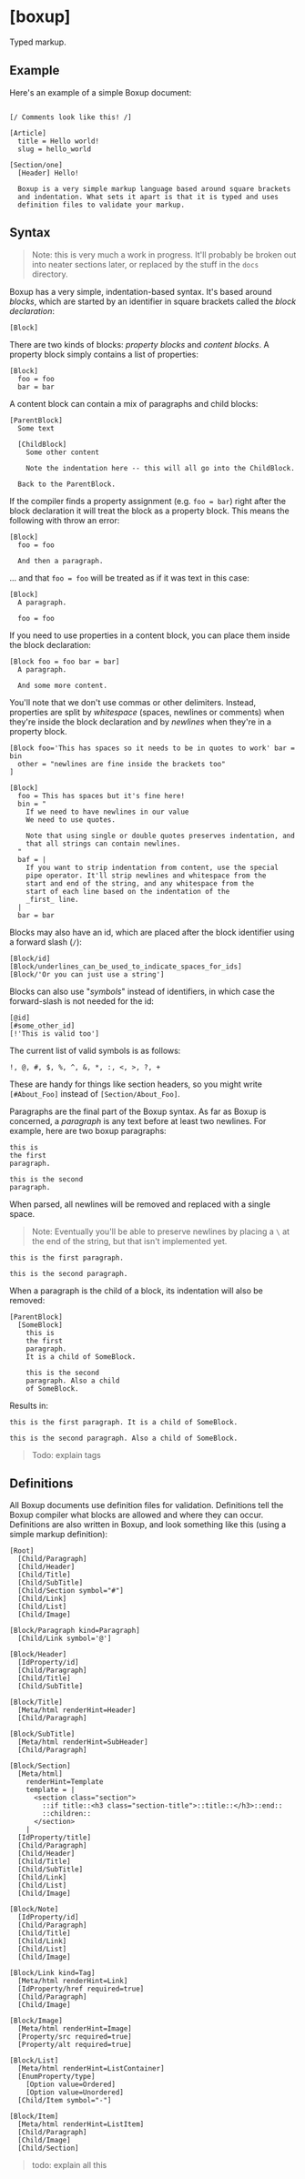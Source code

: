 [boxup]
=======

Typed markup.

Example
-------

Here's an example of a simple Boxup document: 

```boxup

[/ Comments look like this! /]

[Article]
  title = Hello world!
  slug = hello_world

[Section/one]
  [Header] Hello!

  Boxup is a very simple markup language based around square brackets
  and indentation. What sets it apart is that it is typed and uses
  definition files to validate your markup.

```

Syntax
------

> Note: this is very much a work in progress. It'll probably be broken out into neater sections later, or replaced by the stuff in the `docs` directory.

Boxup has a very simple, indentation-based syntax. It's based around _blocks_, which are started by an identifier in square brackets called the _block declaration_:

```boxup
[Block]
```

There are two kinds of blocks: _property blocks_ and _content blocks_. A property block simply contains a list of properties:

```boxup
[Block]
  foo = foo
  bar = bar
```

A content block can contain a mix of paragraphs and child blocks:

```boxup
[ParentBlock]
  Some text

  [ChildBlock]
    Some other content

    Note the indentation here -- this will all go into the ChildBlock.

  Back to the ParentBlock.
```

If the compiler finds a property assignment (e.g. `foo = bar`) right after the block declaration it will treat the block as a property block. This means the following with throw an error:

```boxup
[Block]
  foo = foo

  And then a paragraph.
```

... and that `foo = foo` will be treated as if it was text in this case:

```boxup
[Block]
  A paragraph.
  
  foo = foo
```

If you need to use properties in a content block, you can place them inside the block declaration:

```boxup
[Block foo = foo bar = bar]
  A paragraph.

  And some more content.
```

You'll note that we don't use commas or other delimiters. Instead, properties are split by _whitespace_ (spaces, newlines or comments) when they're inside the block declaration and by _newlines_ when they're in a property block.

```boxup
[Block foo='This has spaces so it needs to be in quotes to work' bar = bin
  other = "newlines are fine inside the brackets too"
]

[Block]
  foo = This has spaces but it's fine here!
  bin = "
    If we need to have newlines in our value
    We need to use quotes.

    Note that using single or double quotes preserves indentation, and
    that all strings can contain newlines.
  "
  baf = |
    If you want to strip indentation from content, use the special
    pipe operator. It'll strip newlines and whitespace from the
    start and end of the string, and any whitespace from the
    start of each line based on the indentation of the
    _first_ line.
  |
  bar = bar
```

Blocks may also have an id, which are placed after the block identifier using a forward slash (`/`):

```boxup
[Block/id]
[Block/underlines_can_be_used_to_indicate_spaces_for_ids]
[Block/'Or you can just use a string']
```

Blocks can also use "_symbols_" instead of identifiers, in which case the forward-slash is not needed for the id:

```boxup
[@id]
[#some_other_id]
[!'This is valid too']
```

The current list of valid symbols is as follows:

```
!, @, #, $, %, ^, &, *, :, <, >, ?, +
```

These are handy for things like section headers, so you might write `[#About_Foo]` instead of `[Section/About_Foo]`.

Paragraphs are the final part of the Boxup syntax. As far as Boxup is concerned, a _paragraph_ is any text before at least two newlines. For example, here are two boxup paragraphs:

```boxup
this is
the first
paragraph.

this is the second
paragraph.
```

When parsed, all newlines will be removed and replaced with a single space.

> Note: Eventually you'll be able to preserve newlines by placing a `\` at the end of the string, but that isn't implemented yet.

```
this is the first paragraph.

this is the second paragraph.
```

When a paragraph is the child of a block, its indentation will also be removed:

```boxup
[ParentBlock]
  [SomeBlock]
    this is
    the first
    paragraph.
    It is a child of SomeBlock.

    this is the second
    paragraph. Also a child
    of SomeBlock.
```

Results in:

```
this is the first paragraph. It is a child of SomeBlock.

this is the second paragraph. Also a child of SomeBlock.
```

> Todo: explain tags

Definitions
-----------

All Boxup documents use definition files for validation. Definitions tell the Boxup compiler what blocks are allowed and where they can occur. Definitions are also written in Boxup, and look something like this (using a simple markup definition):

```boxup
[Root]
  [Child/Paragraph]
  [Child/Header]
  [Child/Title]
  [Child/SubTitle]
  [Child/Section symbol="#"]
  [Child/Link]
  [Child/List]
  [Child/Image]

[Block/Paragraph kind=Paragraph]
  [Child/Link symbol='@']

[Block/Header]
  [IdProperty/id]
  [Child/Paragraph]
  [Child/Title]
  [Child/SubTitle]

[Block/Title]
  [Meta/html renderHint=Header]
  [Child/Paragraph]

[Block/SubTitle]
  [Meta/html renderHint=SubHeader]
  [Child/Paragraph]

[Block/Section]
  [Meta/html]
    renderHint=Template
    template = |
      <section class="section">
        ::if title::<h3 class="section-title">::title::</h3>::end::
        ::children::
      </section>
    |
  [IdProperty/title]
  [Child/Paragraph]
  [Child/Header]
  [Child/Title]
  [Child/SubTitle]
  [Child/Link]
  [Child/List]
  [Child/Image]

[Block/Note]
  [IdProperty/id]
  [Child/Paragraph]
  [Child/Title]
  [Child/Link]
  [Child/List]
  [Child/Image]

[Block/Link kind=Tag]
  [Meta/html renderHint=Link]
  [IdProperty/href required=true]
  [Child/Paragraph]
  [Child/Image]

[Block/Image]
  [Meta/html renderHint=Image]
  [Property/src required=true]
  [Property/alt required=true]

[Block/List]
  [Meta/html renderHint=ListContainer]
  [EnumProperty/type]
    [Option value=Ordered]
    [Option value=Unordered]
  [Child/Item symbol="-"]

[Block/Item]
  [Meta/html renderHint=ListItem]
  [Child/Paragraph]
  [Child/Image]
  [Child/Section]
```

> todo: explain all this
